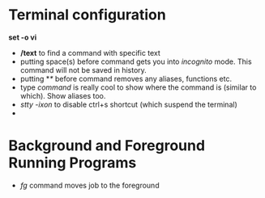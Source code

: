 # Terminal configuration

**set -o vi** 
* **/text** to find a command with specific text
* putting space(s) before command gets you into *incognito* mode. This command will not be saved in history.
* putting **\** before command removes any aliases, functions etc.
* type *command* is really cool to show where the command is (similar to which). Show aliases too.
* *stty -ixon* to disable ctrl+s shortcut (which suspend the terminal)
* 

# Background and Foreground Running Programs
* *fg* command moves job to the foreground
